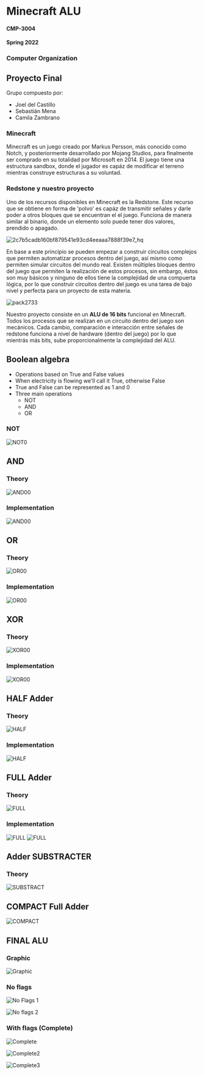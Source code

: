 # Minecraft ALU

#### CMP-3004

#### Spring 2022

### Computer Organization

## Proyecto Final

Grupo compuesto por:

- Joel del Castillo
- Sebastián Mena
- Camila Zambrano

### Minecraft

Minecraft es un juego creado por Markus Persson, más conocido como Notch, y posteriormente desarrollado por Mojang Studios, para finalmente ser comprado en su totalidad por Microsoft en 2014. El juego tiene una estructura sandbox, donde el jugador es capáz de modificar el terreno mientras construye estructuras a su voluntad.

### Redstone y nuestro proyecto

Uno de los recursos disponibles en Minecraft es la Redstone. Este recurso que se obtiene en forma de 'polvo' es capáz de transmitir señales y darle poder a otros bloques que se encuentran el el juego. Funciona de manera similar al binario, donde un elemento solo puede tener dos valores, prendido o apagado.

![2c7b5cadb160bf879541e93cd4eeaaa7888f39e7_hq](https://user-images.githubusercontent.com/72953477/166343875-f7f1fbd3-086c-4adf-97fe-46ef28cb4c2f.jpg)

En base a este principio se pueden empezar a construir circuitos complejos que permiten automatizar procesos dentro del juego, así mismo como permiten simular circuitos del mundo real. Existen múltiples bloques dentro del juego que permiten la realización de estos procesos, sin embargo, éstos son muy básicos y ninguno de ellos tiene la complejidad de una compuerta lógica, por lo que construir circuitos dentro del juego es una tarea de bajo nivel y perfecta para un proyecto de esta materia.

![pack2733](https://user-images.githubusercontent.com/72953477/166343647-7469275a-2b7b-4127-80f6-f3422f2d7d4e.png)

Nuestro proyecto consiste en un **ALU de 16 bits** funcional en Minecraft. Todos los procesos que se realizan en un circuito dentro del juego son mecánicos. Cada cambio, comparación e interacción entre señales de redstone funciona a nivel de hardware (dentro del juego) por lo que mientrás más bits, sube proporcionalmente la complejidad del ALU.

## Boolean algebra

- Operations based on True and False values
- When electricity is flowing we'll call it True, otherwise False
- True and False can be represented as 1 and 0
- Three main operations
  - NOT
  - AND
  - OR

### NOT

![NOT0](./Images/NOT/NOTI.png)

## AND

### Theory

![AND00](./Images/AND/AND.png)

### Implementation

![AND00](./Images/AND/ANDI.png)

## OR

### Theory

![OR00](./Images/OR/OR.png)

### Implementation

![OR00](./Images/OR/ORI.png)

## XOR

### Theory

![XOR00](./Images/XOR/XOR.png)

### Implementation

![XOR00](./Images/XOR/XORI.png)

## HALF Adder

### Theory

![HALF](./Images/HALF/HALF.png)

### Implementation

![HALF](./Images/HALF/HALFI.png)

## FULL Adder

### Theory

![FULL](./Images/FULL/FULL.png)

### Implementation

![FULL](./Images/FULL/10.png)
![FULL](./Images/FULL/11.png)

## Adder SUBSTRACTER

### Theory

![SUBSTRACT](https://user-images.githubusercontent.com/72953477/166628898-ce48b125-a54e-4543-b40e-f13c571d35ed.jpeg)

## COMPACT Full Adder

![COMPACT](https://user-images.githubusercontent.com/72953477/166628992-962869aa-0221-4cba-b374-f7ada3e21cd8.jpeg)

## FINAL ALU

### Graphic

![Graphic](https://user-images.githubusercontent.com/72953477/166629624-b9ef406a-9345-455d-9c24-f465fc88922d.jpeg)

### No flags

![No Flags 1](https://user-images.githubusercontent.com/72953477/166629229-e543672b-77f8-43a2-a976-cda50bf414b2.jpeg)

![No flags 2](https://user-images.githubusercontent.com/72953477/166629271-b007997b-798f-4f3e-bf3c-14008ac20e0b.jpeg)

### With flags (Complete)

![Complete](https://user-images.githubusercontent.com/72953477/166629698-9eaaef1a-e83e-497c-84e9-e2ea12a160ff.jpeg)

![Complete2](https://user-images.githubusercontent.com/72953477/166629722-48313db7-0f9d-4ea5-8ca0-9f9c6465d252.jpeg)

![Complete3](https://user-images.githubusercontent.com/72953477/166629752-e8f66ac3-fd04-49be-b307-4618622283f4.jpeg)

